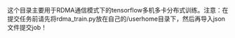 这个目录主要用于RDMA通信模式下的tensorflow多机多卡分布式训练。注意：在提交任务前请先将rdma_train.py放在自己的/userhome目录下，然后再导入json文件提交job！

